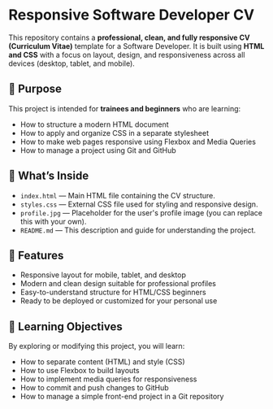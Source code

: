 # Responsive Software Developer CV

This repository contains a **professional, clean, and fully responsive CV (Curriculum Vitae)** template for a Software Developer. It is built using **HTML and CSS** with a focus on layout, design, and responsiveness across all devices (desktop, tablet, and mobile).

## 📘 Purpose

This project is intended for **trainees and beginners** who are learning:
- How to structure a modern HTML document
- How to apply and organize CSS in a separate stylesheet
- How to make web pages responsive using Flexbox and Media Queries
- How to manage a project using Git and GitHub

## 📁 What’s Inside

- `index.html` — Main HTML file containing the CV structure.
- `styles.css` — External CSS file used for styling and responsive design.
- `profile.jpg` — Placeholder for the user's profile image (you can replace this with your own).
- `README.md` — This description and guide for understanding the project.

## 📱 Features

- Responsive layout for mobile, tablet, and desktop
- Modern and clean design suitable for professional profiles
- Easy-to-understand structure for HTML/CSS beginners
- Ready to be deployed or customized for your personal use

## 🎯 Learning Objectives

By exploring or modifying this project, you will learn:
- How to separate content (HTML) and style (CSS)
- How to use Flexbox to build layouts
- How to implement media queries for responsiveness
- How to commit and push changes to GitHub
- How to manage a simple front-end project in a Git repository


